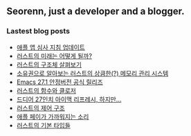 ## Seorenn, just a developer and a blogger.

### Lastest blog posts

<!-- BLOG-POST-LIST:START -->
- [애플 앱 심사 지침 업데이트](https://seorenn.tistory.com/147)
- [러스트의 미래는 어떻게 될까?](https://seorenn.tistory.com/146)
- [러스트의 구조체 살펴보기](https://seorenn.tistory.com/144)
- [소유권으로 알아보는 러스트의 상큼한(?) 메모리 관리 시스템](https://seorenn.tistory.com/142)
- [Emacs 27.1 안정버전 공식 릴리즈](https://seorenn.tistory.com/143)
- [러스트의 함수와 클로저](https://seorenn.tistory.com/140)
- [드디어 27인치 아이맥 리프레시, 하지만...](https://seorenn.tistory.com/141)
- [러스트의 제어 구조](https://seorenn.tistory.com/138)
- [애플 페이가 가까워지는 소리](https://seorenn.tistory.com/139)
- [러스트의 기본 타입들](https://seorenn.tistory.com/136)
<!-- BLOG-POST-LIST:END -->
